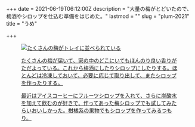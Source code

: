 +++
date = 2021-06-19T06:12:00Z
description = "大量の梅がとどいたので、梅酒やシロップを仕込む準備をはじめた。"
lastmod = ""
slug = "plum-2021"
title = "うめ"

+++
<figure> <a href="https://flickr.com/photos/kaminogoya/51256292421/in/datetaken-public/"> <img alt="たくさんの梅がトレイに並べられている" src="https://live.staticflickr.com/65535/51256292421_fc5782bf51_k_d.jpg"</figure>

たくさんの梅が届いて、家の中のどこにいてもほんのり良い香りがただよっている。これから梅酒にしたりシロップにしたりする。ほとんどは冷凍しておいて、必要に応じて取り出して、またシロップを作ったりする。

最近はアイスコーヒーにフルーツシロップを入れて、さらに炭酸水を加えて飲むのが好きで、作ってあった梅シロップでも試してみたらいおいしかった。柑橘系の果物でもシロップを作ってみるつもり。
